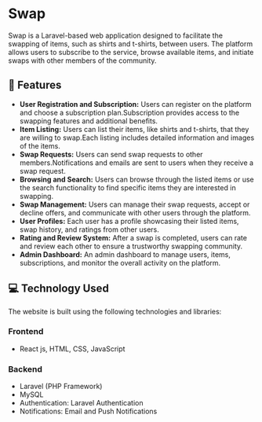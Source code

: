 #  Swap

Swap is a Laravel-based web application designed to facilitate the swapping of items, such as shirts and t-shirts, between users. The platform allows users to subscribe to the service, browse available items, and initiate swaps with other members of the community.

## 📝 Features

- **User Registration and Subscription:** Users can register on the platform and choose a subscription plan.Subscription provides access to the swapping features and additional benefits.
- **Item Listing:** Users can list their items, like shirts and t-shirts, that they are willing to swap.Each listing includes detailed information and images of the items.
- **Swap Requests:** Users can send swap requests to other members.Notifications and emails are sent to users when they receive a swap request.
- **Browsing and Search:** Users can browse through the listed items or use the search functionality to find specific items they are interested in swapping.
- **Swap Management:** Users can manage their swap requests, accept or decline offers, and communicate with other users through the platform.
- **User Profiles:** Each user has a profile showcasing their listed items, swap history, and ratings from other users.
- **Rating and Review System:** After a swap is completed, users can rate and review each other to ensure a trustworthy swapping community.
- **Admin Dashboard:** An admin dashboard to manage users, items, subscriptions, and monitor the overall activity on the platform.

## 💻 Technology Used

The website is built using the following technologies and libraries:

### Frontend
- React js, HTML, CSS, JavaScript

### Backend
- Laravel (PHP Framework)
- MySQL
- Authentication: Laravel Authentication
- Notifications: Email and Push Notifications
